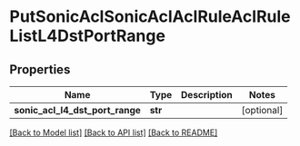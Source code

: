 # PutSonicAclSonicAclAclRuleAclRuleListL4DstPortRange

## Properties
Name | Type | Description | Notes
------------ | ------------- | ------------- | -------------
**sonic_acl_l4_dst_port_range** | **str** |  | [optional] 

[[Back to Model list]](../README.md#documentation-for-models) [[Back to API list]](../README.md#documentation-for-api-endpoints) [[Back to README]](../README.md)


